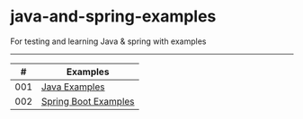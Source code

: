 #  java-and-spring-examples
For testing and learning Java & spring with examples

---

|  #  | Examples |
| --- | -------- | 
| 001 | [Java Examples](./java-examples) |
| 002 | [Spring Boot Examples](./spring-boot-examples) |